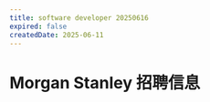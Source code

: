 ```yaml
---
title: software developer 20250616
expired: false
createdDate: 2025-06-11
---
```


# Morgan Stanley 招聘信息

<JobPostingTable job-posting-json-path="morgan-stanley/data/software-developer-20250616"/>
